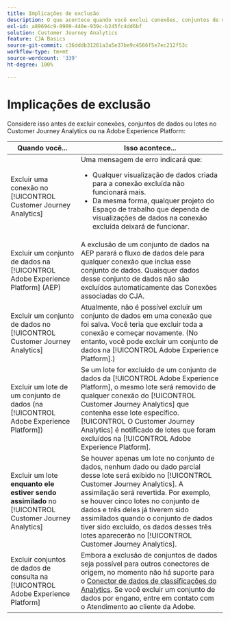 ```yaml
---
title: Implicações de exclusão
description: O que acontece quando você exclui conexões, conjuntos de dados ou lotes no Customer Journey Analytics ou na Adobe Experience Platform.
exl-id: a89694c9-0909-440e-939c-b245fc4dd6bf
solution: Customer Journey Analytics
feature: CJA Basics
source-git-commit: c36dddb31261a3a5e37be9c4566f5e7ec212f53c
workflow-type: tm+mt
source-wordcount: '339'
ht-degree: 100%

---
```


# Implicações de exclusão

Considere isso antes de excluir conexões, conjuntos de dados ou lotes no Customer Journey Analytics ou na Adobe Experience Platform:

| Quando você... | Isso acontece... |
| --- | --- |
| Excluir uma conexão no [!UICONTROL Customer Journey Analytics] | Uma mensagem de erro indicará que:<ul><li>Qualquer visualização de dados criada para a conexão excluída não funcionará mais.</li><li> Da mesma forma, qualquer projeto do Espaço de trabalho que dependa de visualizações de dados na conexão excluída deixará de funcionar.</li></ul> |
| Excluir um conjunto de dados na [!UICONTROL Adobe Experience Platform] (AEP) | A exclusão de um conjunto de dados na AEP parará o fluxo de dados dele para qualquer conexão que inclua esse conjunto de dados. Quaisquer dados desse conjunto de dados não são excluídos automaticamente das Conexões associadas do CJA. |
| Excluir um conjunto de dados no [!UICONTROL Customer Journey Analytics] | Atualmente, não é possível excluir um conjunto de dados em uma conexão que foi salva. Você teria que excluir toda a conexão e começar novamente. (No entanto, você pode excluir um conjunto de dados na [!UICONTROL Adobe Experience Platform].) |
| Excluir um lote de um conjunto de dados (na [!UICONTROL Adobe Experience Platform]) | Se um lote for excluído de um conjunto de dados da [!UICONTROL Adobe Experience Platform], o mesmo lote será removido de qualquer conexão do [!UICONTROL Customer Journey Analytics] que contenha esse lote específico. [!UICONTROL O Customer Journey Analytics] é notificado de lotes que foram excluídos na [!UICONTROL Adobe Experience Platform]. |
| Excluir um lote **enquanto ele estiver sendo assimilado** no [!UICONTROL Customer Journey Analytics] | Se houver apenas um lote no conjunto de dados, nenhum dado ou dado parcial desse lote será exibido no [!UICONTROL Customer Journey Analytics]. A assimilação será revertida. Por exemplo, se houver cinco lotes no conjunto de dados e três deles já tiverem sido assimilados quando o conjunto de dados tiver sido excluído, os dados desses três lotes aparecerão no [!UICONTROL Customer Journey Analytics]. |
| Excluir conjuntos de dados de consulta na [!UICONTROL Adobe Experience Platform] | Embora a exclusão de conjuntos de dados seja possível para outros conectores de origem, no momento não há suporte para o [Conector de dados de classificações do Analytics](https://experienceleague.adobe.com/docs/experience-platform/sources/ui-tutorials/create/adobe-applications/classifications.html?lang=pt-BR). Se você excluir um conjunto de dados por engano, entre em contato com o Atendimento ao cliente da Adobe. |
